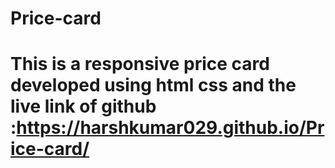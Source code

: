 # Price-card
# This is a responsive price card developed using html css and the live link of github :https://harshkumar029.github.io/Price-card/
